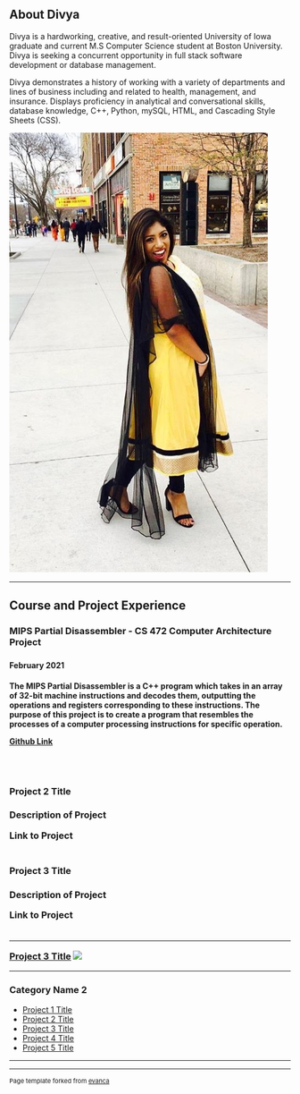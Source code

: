 ## About Divya

Divya is a hardworking, creative, and result-oriented University of Iowa graduate and current M.S Computer Science student at Boston University. Divya is seeking a concurrent opportunity in full stack software development or database management.

Divya demonstrates a history of working with a variety of departments and lines of business including and related to health, management, and insurance. Displays proficiency in analytical and conversational skills, database knowledge, C++, Python, mySQL, HTML, and Cascading Style Sheets (CSS). 


<img src="images/agnipptpic.jpeg"/>

---

## Course and Project Experience

<h3> MIPS Partial Disassembler - CS 472 Computer Architecture Project <h3>
<h4> February 2021 <h4>
  
<p>The MIPS Partial Disassembler is a C++ program which takes in an array of 32-bit machine instructions and decodes them, outputting the operations and registers corresponding to these instructions. The purpose of this project is to create a program that resembles the processes of a computer processing instructions for specific operation.<p>

[Github Link](https://github.com/divthomas22/MIPSDisassembler.git)

<br><br>


<h3> Project 2 Title <h3>

Description of Project

Link to Project
<br><br>



<h3> Project 3 Title <h3>

Description of Project

Link to Project
<br><br>


---
[Project 3 Title](http://example.com/)
<img src="images/dummy_thumbnail.jpg?raw=true"/>

---

### Category Name 2

- [Project 1 Title](http://example.com/)
- [Project 2 Title](http://example.com/)
- [Project 3 Title](http://example.com/)
- [Project 4 Title](http://example.com/)
- [Project 5 Title](http://example.com/)

---




---
<p style="font-size:11px">Page template forked from <a href="https://github.com/evanca/quick-portfolio">evanca</a></p>
<!-- Remove above link if you don't want to attibute -->
